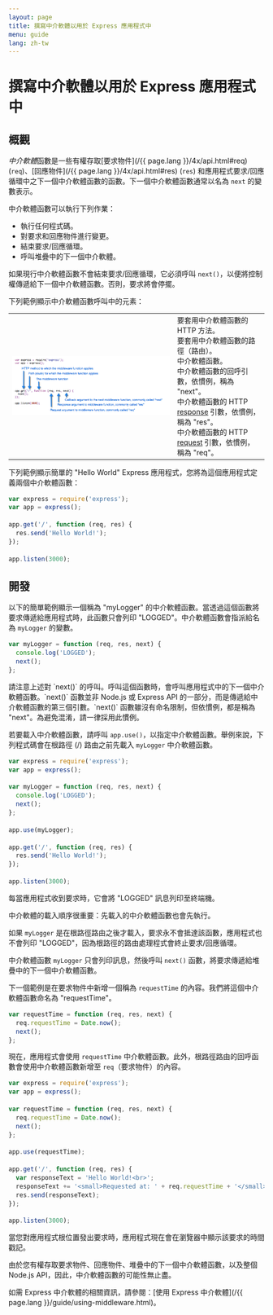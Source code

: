 ```yaml
---
layout: page
title: 撰寫中介軟體以用於 Express 應用程式中
menu: guide
lang: zh-tw
---
```


# 撰寫中介軟體以用於 Express 應用程式中

<h2>概觀</h2>

*中介軟體*函數是一些有權存取[要求物件](/{{ page.lang }}/4x/api.html#req) (`req`)、[回應物件](/{{ page.lang }}/4x/api.html#res) (`res`) 和應用程式要求/回應循環中之下一個中介軟體函數的函數。下一個中介軟體函數通常以名為 `next` 的變數表示。

中介軟體函數可以執行下列作業：

* 執行任何程式碼。
* 對要求和回應物件進行變更。
* 結束要求/回應循環。
* 呼叫堆疊中的下一個中介軟體。

如果現行中介軟體函數不會結束要求/回應循環，它必須呼叫 `next()`，以便將控制權傳遞給下一個中介軟體函數。否則，要求將會停擺。

下列範例顯示中介軟體函數呼叫中的元素：

<table id="mw-fig">
<tr><td id="mw-fig-imgcell">
<img src="/images/express-mw.png" id="mw-fig-img" />
</td>
<td class="mw-fig-callouts">
<div class="callout" id="callout1">要套用中介軟體函數的 HTTP 方法。</div>

<div class="callout" id="callout2">要套用中介軟體函數的路徑（路由）。</div>

<div class="callout" id="callout3">中介軟體函數。</div>

<div class="callout" id="callout4">中介軟體函數的回呼引數，依慣例，稱為 "next"。</div>

<div class="callout" id="callout5">中介軟體函數的 HTTP <a href="../4x/api.html#res">response</a> 引數，依慣例，稱為 "res"。</div>

<div class="callout" id="callout6">中介軟體函數的 HTTP <a href="../4x/api.html#req">request</a> 引數，依慣例，稱為 "req"。</div>
</td></tr>
</table>

下列範例顯示簡單的 "Hello World" Express 應用程式，您將為這個應用程式定義兩個中介軟體函數：

```js
var express = require('express');
var app = express();

app.get('/', function (req, res) {
  res.send('Hello World!');
});

app.listen(3000);
```

<h2>開發</h2>

以下的簡單範例顯示一個稱為 "myLogger" 的中介軟體函數。當透過這個函數將要求傳遞給應用程式時，此函數只會列印 "LOGGED"。中介軟體函數會指派給名為 `myLogger` 的變數。

```js
var myLogger = function (req, res, next) {
  console.log('LOGGED');
  next();
};
```

<div class="doc-box doc-notice" markdown="1">
請注意上述對 `next()` 的呼叫。呼叫這個函數時，會呼叫應用程式中的下一個中介軟體函數。`next()` 函數並非 Node.js 或 Express API 的一部分，而是傳遞給中介軟體函數的第三個引數。`next()` 函數雖沒有命名限制，但依慣例，都是稱為 "next"。為避免混淆，請一律採用此慣例。
</div>

若要載入中介軟體函數，請呼叫 `app.use()`，以指定中介軟體函數。舉例來說，下列程式碼會在根路徑 (/) 路由之前先載入 `myLogger` 中介軟體函數。

```js
var express = require('express');
var app = express();

var myLogger = function (req, res, next) {
  console.log('LOGGED');
  next();
};

app.use(myLogger);

app.get('/', function (req, res) {
  res.send('Hello World!');
});

app.listen(3000);
```

每當應用程式收到要求時，它會將 "LOGGED" 訊息列印至終端機。

中介軟體的載入順序很重要：先載入的中介軟體函數也會先執行。

如果 `myLogger` 是在根路徑路由之後才載入，要求永不會抵達該函數，應用程式也不會列印 "LOGGED"，因為根路徑的路由處理程式會終止要求/回應循環。

中介軟體函數 `myLogger` 只會列印訊息，然後呼叫 `next()` 函數，將要求傳遞給堆疊中的下一個中介軟體函數。

下一個範例是在要求物件中新增一個稱為 `requestTime` 的內容。我們將這個中介軟體函數命名為 "requestTime"。

```js
var requestTime = function (req, res, next) {
  req.requestTime = Date.now();
  next();
};
```

現在，應用程式會使用 `requestTime` 中介軟體函數。此外，根路徑路由的回呼函數會使用中介軟體函數新增至 `req`（要求物件）的內容。

```js
var express = require('express');
var app = express();

var requestTime = function (req, res, next) {
  req.requestTime = Date.now();
  next();
};

app.use(requestTime);

app.get('/', function (req, res) {
  var responseText = 'Hello World!<br>';
  responseText += '<small>Requested at: ' + req.requestTime + '</small>';
  res.send(responseText);
});

app.listen(3000);
```

當您對應用程式根位置發出要求時，應用程式現在會在瀏覽器中顯示該要求的時間戳記。

由於您有權存取要求物件、回應物件、堆疊中的下一個中介軟體函數，以及整個 Node.js API，因此，中介軟體函數的可能性無止盡。

如需 Express 中介軟體的相關資訊，請參閱：[使用 Express 中介軟體](/{{ page.lang }}/guide/using-middleware.html)。
